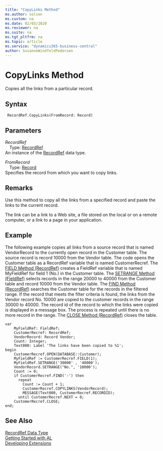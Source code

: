 ```yaml
---
title: "CopyLinks Method"
ms.author: solsen
ms.custom: na
ms.date: 02/03/2020
ms.reviewer: na
ms.suite: na
ms.tgt_pltfrm: na
ms.topic: article
ms.service: "dynamics365-business-central"
author: SusanneWindfeldPedersen
---
```

[//]: # (START>DO_NOT_EDIT)
[//]: # (IMPORTANT:Do not edit any of the content between here and the END>DO_NOT_EDIT.)
[//]: # (Any modifications should be made in the .xml files in the ModernDev repo.)
# CopyLinks Method
Copies all the links from a particular record.


## Syntax
```
 RecordRef.CopyLinks(FromRecord: Record)
```
## Parameters
*RecordRef*  
&emsp;Type: [RecordRef](recordref-data-type.md)  
An instance of the [RecordRef](recordref-data-type.md) data type.  

*FromRecord*  
&emsp;Type: [Record](../record/record-data-type.md)  
Specifies the record from which you want to copy links.  



[//]: # (IMPORTANT: END>DO_NOT_EDIT)

## Remarks  
 Use this method to copy all the links from a specified record and paste the links to the current record.  

 The link can be a link to a Web site, a file stored on the local or on a remote computer, or a link to a page in your application.  

## Example  
 The following example copies all links from a source record that is named VendorRecord to the currently open record in the Customer table. The source record is record 10000 from the Vendor table. The code opens the Customer table as a RecordRef variable that is named CustomerRecref. The [FIELD Method \(RecordRef\)](recordref-field-method.md) creates a FieldRef variable that is named MyFieldRef for field 1 \(No.\) in the Customer table. The [SETRANGE Method \(FieldRef\)](../fieldref/fieldref-setrange-method.md) selects records in the range 20000 to 40000 from the Customer table and record 10000 from the Vendor table. The [FIND Method \(RecordRef\)](recordref-find-method.md) searches the Customer table for the records in the filtered range. If the record that meets the filter criteria is found, the links from the Vendor record No. 10000 are copied to the customer records in the range 30000 to 40000. The record id of the record to which the links were copied is displayed in a message box. The process is repeated until there is no more record in the range. The [CLOSE Method \(RecordRef\)](recordref-close-method.md) closes the table. 


```  
var
    MyFieldRef: FieldRef;
    CustomerRecref: RecordRef;
    VendorRecord: Record Vendor;
    Count: Integer;
    Text000: Label 'The links have been copied to %1';
begin
    CustomerRecref.OPEN(DATABASE::Customer);  
    MyFieldRef := CustomerRecref.FIELD(1);  
    MyFieldRef.SETRANGE('30000' , '40000');  
    VendorRecord.SETRANGE("No.", '10000');  
    Count := 0;  
    if CustomerRecref.FIND('-') then  
      repeat  
        Count := Count + 1;  
        CustomerRecref.COPYLINKS(VendorRecord);  
        MESSAGE(Text000, CustomerRecref.RECORDID);  
      until CustomerRecref.NEXT = 0;  
    CustomerRecref.CLOSE;  
end;
```  

## See Also
[RecordRef Data Type](recordref-data-type.md)  
[Getting Started with AL](../../devenv-get-started.md)  
[Developing Extensions](../../devenv-dev-overview.md)